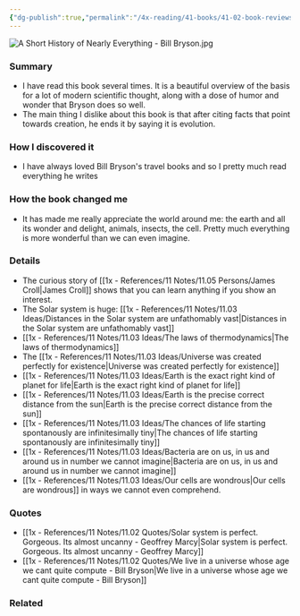 ```yaml
---
{"dg-publish":true,"permalink":"/4x-reading/41-books/41-02-book-reviews/a-short-history-of-nearly-everything-bill-bryson/","title":"A short history Bill Bryson"}
---
```


![A Short History of Nearly Everything - Bill Bryson.jpg](/img/user/4x%20-%20Reading/41%20Books/41.02%20Book%20reviews/A%20Short%20History%20of%20Nearly%20Everything%20-%20Bill%20Bryson.jpg)
### Summary
- I have read this book several times. It is a beautiful overview of the basis for a lot of modern scientific thought, along with a dose of humor and wonder that Bryson does so well.
- The main thing I dislike about this book is that after citing facts that point towards creation, he ends it by saying it is evolution.

### How I discovered it
- I have always loved Bill Bryson's travel books and so I pretty much read everything he writes

### How the book changed me
- It has made me really appreciate the world around me: the earth and all its wonder and delight, animals, insects, the cell. Pretty much everything is more wonderful than we can even imagine.

### Details
- The curious story of [[1x - References/11 Notes/11.05 Persons/James Croll\|James Croll]] shows that you can learn anything if you show an interest.
- The Solar system is huge:  [[1x - References/11 Notes/11.03 Ideas/Distances in the Solar system are unfathomably vast\|Distances in the Solar system are unfathomably vast]]
- [[1x - References/11 Notes/11.03 Ideas/The laws of thermodynamics\|The laws of thermodynamics]]
- The [[1x - References/11 Notes/11.03 Ideas/Universe was created perfectly for existence\|Universe was created perfectly for existence]]
- [[1x - References/11 Notes/11.03 Ideas/Earth is the exact right kind of planet for life\|Earth is the exact right kind of planet for life]]
- [[1x - References/11 Notes/11.03 Ideas/Earth is the precise correct distance from the sun\|Earth is the precise correct distance from the sun]]
- [[1x - References/11 Notes/11.03 Ideas/The chances of life starting spontanously are infinitesimally tiny\|The chances of life starting spontanously are infinitesimally tiny]]
- [[1x - References/11 Notes/11.03 Ideas/Bacteria are on us, in us and around us in number we cannot imagine\|Bacteria are on us, in us and around us in number we cannot imagine]]
- [[1x - References/11 Notes/11.03 Ideas/Our cells are wondrous\|Our cells are wondrous]] in ways we cannot even comprehend.

### Quotes
- [[1x - References/11 Notes/11.02 Quotes/Solar system is perfect. Gorgeous. Its almost uncanny - Geoffrey Marcy\|Solar system is perfect. Gorgeous. Its almost uncanny - Geoffrey Marcy]]
- [[1x - References/11 Notes/11.02 Quotes/We live in a universe whose age we cant quite compute - Bill Bryson\|We live in a universe whose age we cant quite compute - Bill Bryson]]
### Related

